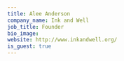 ```yaml
---
title: Alee Anderson
company_name: Ink and Well
job_title: Founder
bio_image:
website: http://www.inkandwell.org/
is_guest: true
---
```

